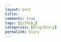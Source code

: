 ```yaml
---
layout: post
title: 
comments: true
tags: [github,]
categories: [Blog/Diary]
permalink: Diary
---
```

